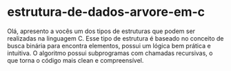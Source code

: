 # estrutura-de-dados-arvore-em-c
Olá, apresento a vocês um dos tipos de estruturas que podem ser realizadas na linguagem C. Esse tipo de estrutura é baseado no conceito de busca binária para encontra elementos, possui um lógica bem prática e intuitiva. O algoritmo possui subprogramas com chamadas recursivas, o que torna o código mais clean e compreensível.
